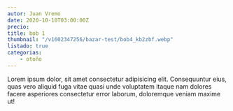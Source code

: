 ```yaml
---
autor: Juan Vremo
date: 2020-10-10T03:00:00Z
precio:
title: bob 1
thumbnail: "/v1602347256/bazar-test/bob4_kb2zbf.webp"
listado: true
categorias:
    - otoño
---
```


Lorem ipsum dolor, sit amet consectetur adipisicing elit. Consequuntur eius, quas vero aliquid fuga vitae quasi unde voluptatem itaque nam dolores facere asperiores consectetur error laborum, doloremque veniam maxime ut!